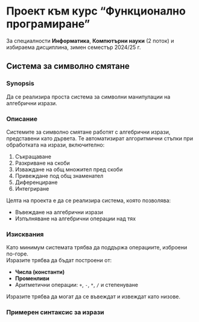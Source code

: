 # Проект към курс “Функционално програмиране”

За специалности **Информатика**, **Компютърни науки** (2 поток) и избираема дисциплина, зимен семестър 2024/25 г.

## Система за символно смятане

### Synopsis
Да се реализира проста система за символни манипулации на алгебрични изрази.

### Описание
Системите за символно смятане работят с алгебрични изрази, представени като дървета. Те автоматизират алгоритмични стъпки при обработката на изрази, включително:  

1. Съкращаване  
2. Разкриване на скоби  
3. Изваждане на общ множител пред скоби  
4. Привеждане под общ знаменател  
5. Диференциране  
6. Интегриране  

Целта на проекта е да се реализира система, която позволява:  
- Въвеждане на алгебрични изрази  
- Изпълняване на алгебрични операции над тях  

### Изисквания
Като минимум системата трябва да поддържа операциите, изброени по-горе.  
Изразите трябва да бъдат построени от:  
- **Числа (константи)**  
- **Променливи**  
- Аритметични операции: `+`, `-`, `*`, `/` и степенуване  

Изразите трябва да могат да се въвеждат и извеждат като низове.

### Примерен синтаксис за изрази

